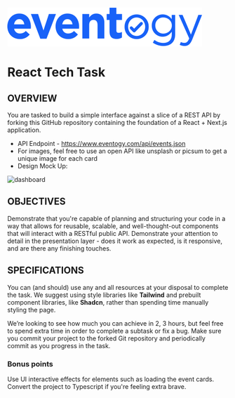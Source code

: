 ![image](/public/eventogy-logo.svg)

# React Tech Task

## OVERVIEW

You are tasked to build a simple interface against a slice of a REST API by forking this GitHub repository containing the foundation of a React + Next.js application.

- API Endpoint - https://www.eventogy.com/api/events.json
- For images, feel free to use an open API like unsplash or picsum to get a unique image for each card
- Design Mock Up:

![dashboard](https://github.com/user-attachments/assets/636d4899-afb2-4c48-9f42-1e4a56292e0c)


## OBJECTIVES

Demonstrate that you're capable of planning and structuring your code in a way that allows for reusable, scalable, and well-thought-out components that will interact with a RESTful public API.
Demonstrate your attention to detail in the presentation layer - does it work as expected, is it responsive, and are there any finishing touches.

## SPECIFICATIONS

You can (and should) use any and all resources at your disposal to complete the task. We suggest using style libraries like **Tailwind** and prebuilt component libraries, like **Shadcn**, rather than spending time manually styling the page.

We’re looking to see how much you can achieve in 2, 3 hours, but feel free to spend extra time in order to complete a subtask or fix a bug. Make sure you commit your project to the forked Git repository and periodically commit as you progress in the task.

### Bonus points

Use UI interactive effects for elements such as loading the event cards. Convert the project to Typescript if you're feeling extra brave.
